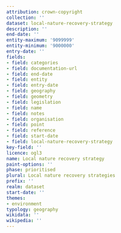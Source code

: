 ```yaml
---
attribution: crown-copyright
collection: ''
dataset: local-nature-recovery-strategy
description: ''
end-date: ''
entity-maximum: '9099999'
entity-minimum: '9000000'
entry-date: ''
fields:
- field: categories
- field: documentation-url
- field: end-date
- field: entity
- field: entry-date
- field: geography
- field: geometry
- field: legislation
- field: name
- field: notes
- field: organisation
- field: point
- field: reference
- field: start-date
- field: local-nature-recovery-strategy
key-field: ''
licence: ogl3
name: Local nature recovery strategy
paint-options: ''
phase: prioritised
plural: Local nature recovery strategies
prefix: ''
realm: dataset
start-date: ''
themes:
- environment
typology: geography
wikidata: ''
wikipedia: ''
---
```

